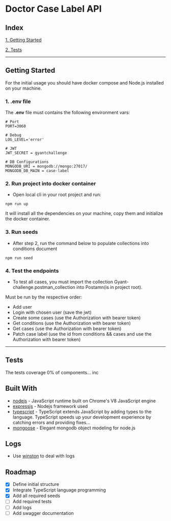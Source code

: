 # Doctor Case Label API

## Index

[1. Getting Started](#markdown-header-started)

[2. Tests](#markdown-header-tests)

----

## Getting Started

For the initial usage you should have docker compose and Node.js installed on your machine.

### 1. **.env** file

The **.env** file must contains the following environment vars:

```env
# Port
PORT=3060

# Debug
LOG_LEVEL='error'

# JWT
JWT_SECRET = gyantchallenge

# DB Configurations
MONGODB_URI = mongodb://mongo:27017/
MONGODB_DB_MAIN = case-label
```

### 2. Run project into docker container
- Open local cli in your root project and run:

```nodejs
npm run up
```
It will install all the dependencies on your machine, copy them and initialize the docker container.

### 3. Run seeds
- After step 2, run the command below to populate collections into conditions document

```nodejs
npm run seed
```

### 4. Test the endpoints
- To test all cases, you must import the collection Gyant-challenge.postman_collection into Postamn(is in project root).

Must be run by the respective order:
- Add user
- Login with chosen user (save the jwt)
- Create some cases (use the Authorization with bearer token)
- Get conditions (use the Authorization with bearer token)
- Get cases (use the Authorization with bearer token)
- Patch case label (use the id from conditions && cases and use the Authorization with bearer token)

----

## Tests

The tests coverage 0% of components... inc

## Built With

* [nodejs](https://nodejs.org/en/) - JavaScript runtime built on Chrome's V8 JavaScript engine
* [expressjs](https://expressjs.com/) - Nodejs framework used
* [typescript](https://www.typescriptlang.org/) - TypeScript extends JavaScript by adding types to the language. TypeScript speeds up your development experience by catching errors and providing fixes...
* [mongoose](https://mongoosejs.com/) - Elegant mongodb object modeling for node.js
## Logs

* Use [winston](https://www.npmjs.com/package/winston) to deal with logs  

## Roadmap

* [x] Define initial structure
* [x] Integrate TypeScript language programming
* [x] Add all required seeds
* [ ] Add required tests
* [ ] Add logs
* [ ] Add swagger documentation
